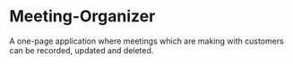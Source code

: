 # Meeting-Organizer
A one-page application where  meetings which are making with customers can be recorded, updated and deleted.

